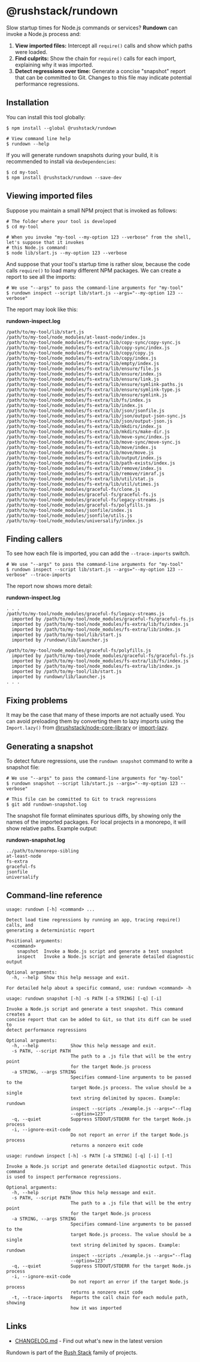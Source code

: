 # @rushstack/rundown

Slow startup times for Node.js commands or services?  **Rundown** can invoke a Node.js process and:

1. **View imported files:** Intercept all `require()` calls and show which paths were loaded.
2. **Find culprits:** Show the chain for `require()` calls for each import, explaining why it was imported.
3. **Detect regressions over time:** Generate a concise "snapshot" report that can be committed to Git.  Changes
   to this file may indicate potential performance regressions.


## Installation

You can install this tool globally:

```shell
$ npm install --global @rushstack/rundown

# View command line help
$ rundown --help
```

If you will generate rundown snapshots during your build, it is recommended to install via `devDependencies`:

```shell
$ cd my-tool
$ npm install @rushstack/rundown --save-dev
```


## Viewing imported files

Suppose you maintain a small NPM project that is invoked as follows:

```shell
# The folder where your tool is developed
$ cd my-tool

# When you invoke "my-tool --my-option 123 --verbose" from the shell, let's suppose that it invokes
# this Node.js command:
$ node lib/start.js --my-option 123 --verbose
```

And suppose that your tool's startup time is rather slow, because the code calls `require()` to load many different
NPM packages.  We can create a report to see all the imports:

```shell
# We use "--args" to pass the command-line arguments for "my-tool"
$ rundown inspect --script lib/start.js --args="--my-option 123 --verbose"
```

The report may look like this:

**rundown-inspect.log**
```
/path/to/my-tool/lib/start.js
/path/to/my-tool/node_modules/at-least-node/index.js
/path/to/my-tool/node_modules/fs-extra/lib/copy-sync/copy-sync.js
/path/to/my-tool/node_modules/fs-extra/lib/copy-sync/index.js
/path/to/my-tool/node_modules/fs-extra/lib/copy/copy.js
/path/to/my-tool/node_modules/fs-extra/lib/copy/index.js
/path/to/my-tool/node_modules/fs-extra/lib/empty/index.js
/path/to/my-tool/node_modules/fs-extra/lib/ensure/file.js
/path/to/my-tool/node_modules/fs-extra/lib/ensure/index.js
/path/to/my-tool/node_modules/fs-extra/lib/ensure/link.js
/path/to/my-tool/node_modules/fs-extra/lib/ensure/symlink-paths.js
/path/to/my-tool/node_modules/fs-extra/lib/ensure/symlink-type.js
/path/to/my-tool/node_modules/fs-extra/lib/ensure/symlink.js
/path/to/my-tool/node_modules/fs-extra/lib/fs/index.js
/path/to/my-tool/node_modules/fs-extra/lib/index.js
/path/to/my-tool/node_modules/fs-extra/lib/json/jsonfile.js
/path/to/my-tool/node_modules/fs-extra/lib/json/output-json-sync.js
/path/to/my-tool/node_modules/fs-extra/lib/json/output-json.js
/path/to/my-tool/node_modules/fs-extra/lib/mkdirs/index.js
/path/to/my-tool/node_modules/fs-extra/lib/mkdirs/make-dir.js
/path/to/my-tool/node_modules/fs-extra/lib/move-sync/index.js
/path/to/my-tool/node_modules/fs-extra/lib/move-sync/move-sync.js
/path/to/my-tool/node_modules/fs-extra/lib/move/index.js
/path/to/my-tool/node_modules/fs-extra/lib/move/move.js
/path/to/my-tool/node_modules/fs-extra/lib/output/index.js
/path/to/my-tool/node_modules/fs-extra/lib/path-exists/index.js
/path/to/my-tool/node_modules/fs-extra/lib/remove/index.js
/path/to/my-tool/node_modules/fs-extra/lib/remove/rimraf.js
/path/to/my-tool/node_modules/fs-extra/lib/util/stat.js
/path/to/my-tool/node_modules/fs-extra/lib/util/utimes.js
/path/to/my-tool/node_modules/graceful-fs/clone.js
/path/to/my-tool/node_modules/graceful-fs/graceful-fs.js
/path/to/my-tool/node_modules/graceful-fs/legacy-streams.js
/path/to/my-tool/node_modules/graceful-fs/polyfills.js
/path/to/my-tool/node_modules/jsonfile/index.js
/path/to/my-tool/node_modules/jsonfile/utils.js
/path/to/my-tool/node_modules/universalify/index.js
```

## Finding callers

To see how each file is imported, you can add the `--trace-imports` switch.
```shell
# We use "--args" to pass the command-line arguments for "my-tool"
$ rundown inspect --script lib/start.js --args="--my-option 123 --verbose" --trace-imports
```

The report now shows more detail:

**rundown-inspect.log**
```
. . .
/path/to/my-tool/node_modules/graceful-fs/legacy-streams.js
  imported by /path/to/my-tool/node_modules/graceful-fs/graceful-fs.js
  imported by /path/to/my-tool/node_modules/fs-extra/lib/fs/index.js
  imported by /path/to/my-tool/node_modules/fs-extra/lib/index.js
  imported by /path/to/my-tool/lib/start.js
  imported by /rundown/lib/launcher.js

/path/to/my-tool/node_modules/graceful-fs/polyfills.js
  imported by /path/to/my-tool/node_modules/graceful-fs/graceful-fs.js
  imported by /path/to/my-tool/node_modules/fs-extra/lib/fs/index.js
  imported by /path/to/my-tool/node_modules/fs-extra/lib/index.js
  imported by /path/to/my-tool/lib/start.js
  imported by rundown/lib/launcher.js
. . .
```

## Fixing problems

It may be the case that many of these imports are not actually used.  You can avoid preloading them
by converting them to lazy imports using the `Import.lazy()` from
[@rushstack/node-core-library](https://www.npmjs.com/package/@rushstack/node-core-library)
or [import-lazy](https://www.npmjs.com/package/import-lazy).


## Generating a snapshot

To detect future regressions, use the `rundown snapshot` command to write a snapshot file:

```shell
# We use "--args" to pass the command-line arguments for "my-tool"
$ rundown snapshot --script lib/start.js --args="--my-option 123 --verbose"

# This file can be committed to Git to track regressions
$ git add rundown-snapshot.log
```

The snapshot file format eliminates spurious diffs, by showing only the names of the imported packages.
For local projects in a monorepo, it will show relative paths.  Example output:

**rundown-snapshot.log**
```
../path/to/monorepo-sibling
at-least-node
fs-extra
graceful-fs
jsonfile
universalify
```

## Command-line reference

```
usage: rundown [-h] <command> ...

Detect load time regressions by running an app, tracing require() calls, and
generating a deterministic report

Positional arguments:
  <command>
    snapshot  Invoke a Node.js script and generate a test snapshot
    inspect   Invoke a Node.js script and generate detailed diagnostic output

Optional arguments:
  -h, --help  Show this help message and exit.

For detailed help about a specific command, use: rundown <command> -h
```

```
usage: rundown snapshot [-h] -s PATH [-a STRING] [-q] [-i]

Invoke a Node.js script and generate a test snapshot. This command creates a
concise report that can be added to Git, so that its diff can be used to
detect performance regressions

Optional arguments:
  -h, --help            Show this help message and exit.
  -s PATH, --script PATH
                        The path to a .js file that will be the entry point
                        for the target Node.js process
  -a STRING, --args STRING
                        Specifies command-line arguments to be passed to the
                        target Node.js process. The value should be a single
                        text string delimited by spaces. Example: rundown
                        inspect --scripts ./example.js --args="--flag
                        --option=123"
  -q, --quiet           Suppress STDOUT/STDERR for the target Node.js process
  -i, --ignore-exit-code
                        Do not report an error if the target Node.js process
                        returns a nonzero exit code
```

```
usage: rundown inspect [-h] -s PATH [-a STRING] [-q] [-i] [-t]

Invoke a Node.js script and generate detailed diagnostic output. This command
is used to inspect performance regressions.

Optional arguments:
  -h, --help            Show this help message and exit.
  -s PATH, --script PATH
                        The path to a .js file that will be the entry point
                        for the target Node.js process
  -a STRING, --args STRING
                        Specifies command-line arguments to be passed to the
                        target Node.js process. The value should be a single
                        text string delimited by spaces. Example: rundown
                        inspect --scripts ./example.js --args="--flag
                        --option=123"
  -q, --quiet           Suppress STDOUT/STDERR for the target Node.js process
  -i, --ignore-exit-code
                        Do not report an error if the target Node.js process
                        returns a nonzero exit code
  -t, --trace-imports   Reports the call chain for each module path, showing
                        how it was imported
```

## Links

- [CHANGELOG.md](
  https://github.com/microsoft/rushstack/blob/main/apps/rundown/CHANGELOG.md) - Find
  out what's new in the latest version

Rundown is part of the [Rush Stack](https://rushstack.io/) family of projects.
